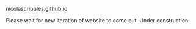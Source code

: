 nicolascribbles.github.io

Please wait for new iteration of website to come out. Under construction.


